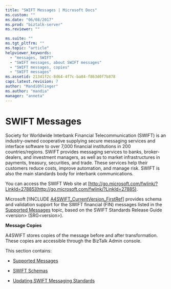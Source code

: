 ```yaml
---
title: "SWIFT Messages | Microsoft Docs"
ms.custom: ""
ms.date: "06/08/2017"
ms.prod: "biztalk-server"
ms.reviewer: ""

ms.suite: ""
ms.tgt_pltfrm: ""
ms.topic: "article"
helpviewer_keywords: 
  - "messages, SWIFT"
  - "SWIFT messages, about SWIFT messages"
  - "SWIFT messages, copies"
  - "SWIFT messages"
ms.assetid: 21341f2c-8d64-4f7c-ba84-f863d0f7b878
caps.latest.revision: 7
author: "MandiOhlinger"
ms.author: "mandia"
manager: "anneta"
---
```

# SWIFT Messages
Society for Worldwide Interbank Financial Telecommunication (SWIFT) is an industry-owned cooperative supplying secure messaging services and interface software to over 7,000 financial institutions in 200 countries/regions. SWIFT provides messaging services to banks, broker-dealers, and investment managers, as well as to market infrastructures in payments, treasury, securities, and trade. These services help their customers reduce costs, improve automation, and manage risk. SWIFT is also the main standards body for interbank communications.  
  
 You can access the SWIFT Web site at [http://go.microsoft.com/fwlink/?LinkId=27885](http://go.microsoft.com/fwlink/?LinkId=27885).  
  
 Microsoft [!INCLUDE [A4SWIFT_CurrentVersion_FirstRef](../../includes/a4swift-currentversion-firstref-md.md)] provides schema and validation support for the SWIFT financial (FIN) messages listed in the [Supported Messages](../../adapters-and-accelerators/accelerator-swift/supported-messages.md) topic, based on the SWIFT Standards Release Guide \<version\> (SRG\<version\>).  
  
 **Message Copies**  
  
 A4SWIFT stores copies of the message before and after transformation. These copies are accessible through the BizTalk Admin console.  
  
 This section contains:  
  
-   [Supported Messages](../../adapters-and-accelerators/accelerator-swift/supported-messages.md)  
  
-   [SWIFT Schemas](../../adapters-and-accelerators/accelerator-swift/swift-schemas.md)  
  
-   [Updating SWIFT Messaging Standards](../../adapters-and-accelerators/accelerator-swift/updating-swift-messaging-standards.md)